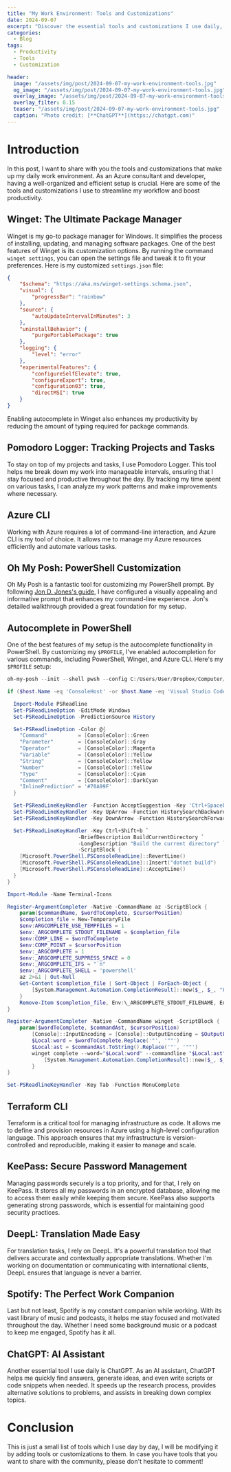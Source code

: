 ```yaml
---
title: "My Work Environment: Tools and Customizations"
date: 2024-09-07
excerpt: "Discover the essential tools and customizations I use daily, from package management with Winget to interactive PowerShell with Oh My Posh and PSReadLine, plus helpful AI support with ChatGPT."
categories:
  - Blog
tags:
  - Productivity
  - Tools
  - Customization

header:
  image: "/assets/img/post/2024-09-07-my-work-environment-tools.jpg"
  og_image: "/assets/img/post/2024-09-07-my-work-environment-tools.jpg"
  overlay_image: "/assets/img/post/2024-09-07-my-work-environment-tools.jpg"
  overlay_filter: 0.15  
  teaser: "/assets/img/post/2024-09-07-my-work-environment-tools.jpg"
  caption: "Photo credit: [**ChatGPT**](https://chatgpt.com)"
---
```


# Introduction

In this post, I want to share with you the tools and customizations that make up my daily work environment. As an Azure consultant and developer, having a well-organized and efficient setup is crucial. Here are some of the tools and customizations I use to streamline my workflow and boost productivity.

## Winget: The Ultimate Package Manager

Winget is my go-to package manager for Windows. It simplifies the process of installing, updating, and managing software packages. One of the best features of Winget is its customization options. By running the command `winget settings`, you can open the settings file and tweak it to fit your preferences. Here is my customized `settings.json` file:

```json
{
    "$schema": "https://aka.ms/winget-settings.schema.json",
    "visual": {
        "progressBar": "rainbow"
    },
    "source": {
        "autoUpdateIntervalInMinutes": 3
    },
    "uninstallBehavior": {
        "purgePortablePackage": true
    },
    "logging": {
        "level": "error"
    },
    "experimentalFeatures": {
        "configureSelfElevate": true,
        "configureExport": true,
        "configuration03": true,
        "directMSI": true
    }
}
```

Enabling autocomplete in Winget also enhances my productivity by reducing the amount of typing required for package commands.

## Pomodoro Logger: Tracking Projects and Tasks

To stay on top of my projects and tasks, I use Pomodoro Logger. This tool helps me break down my work into manageable intervals, ensuring that I stay focused and productive throughout the day. By tracking my time spent on various tasks, I can analyze my work patterns and make improvements where necessary.

## Azure CLI

Working with Azure requires a lot of command-line interaction, and Azure CLI is my tool of choice. It allows me to manage my Azure resources efficiently and automate various tasks.

## Oh My Posh: PowerShell Customization

Oh My Posh is a fantastic tool for customizing my PowerShell prompt. By following [Jon D. Jones's guide](https://www.jondjones.com/tactics/productivity/customise-your-powershell-prompt-like-a-boss/), I have configured a visually appealing and informative prompt that enhances my command-line experience. Jon's detailed walkthrough provided a great foundation for my setup.

## Autocomplete in PowerShell

One of the best features of my setup is the autocomplete functionality in PowerShell. By customizing my `$PROFILE`, I've enabled autocompletion for various commands, including PowerShell, Winget, and Azure CLI. Here's my `$PROFILE` setup:

```powershell
oh-my-posh --init --shell pwsh --config C:/Users/User/Dropbox/Computer/AppData/powershell.json | Invoke-Expression

if ($host.Name -eq 'ConsoleHost' -or $host.Name -eq 'Visual Studio Code Host' ) {

  Import-Module PSReadline
  Set-PSReadLineOption -EditMode Windows
  Set-PSReadLineOption -PredictionSource History

  Set-PSReadlineOption -Color @{
    "Command"          = [ConsoleColor]::Green
    "Parameter"        = [ConsoleColor]::Gray
    "Operator"         = [ConsoleColor]::Magenta
    "Variable"         = [ConsoleColor]::Yellow
    "String"           = [ConsoleColor]::Yellow
    "Number"           = [ConsoleColor]::Yellow
    "Type"             = [ConsoleColor]::Cyan
    "Comment"          = [ConsoleColor]::DarkCyan
    "InlinePrediction" = '#70A99F'
  }

  Set-PSReadLineKeyHandler -Function AcceptSuggestion -Key 'Ctrl+Spacebar'
  Set-PSReadLineKeyHandler -Key UpArrow -Function HistorySearchBackward
  Set-PSReadLineKeyHandler -Key DownArrow -Function HistorySearchForward 

  Set-PSReadLineKeyHandler -Key Ctrl+Shift+b `
                       -BriefDescription BuildCurrentDirectory `
                       -LongDescription "Build the current directory" `
                       -ScriptBlock {
    [Microsoft.PowerShell.PSConsoleReadLine]::RevertLine()
    [Microsoft.PowerShell.PSConsoleReadLine]::Insert("dotnet build")
    [Microsoft.PowerShell.PSConsoleReadLine]::AcceptLine()
  }
}

Import-Module -Name Terminal-Icons

Register-ArgumentCompleter -Native -CommandName az -ScriptBlock {
    param($commandName, $wordToComplete, $cursorPosition)
    $completion_file = New-TemporaryFile
    $env:ARGCOMPLETE_USE_TEMPFILES = 1
    $env:_ARGCOMPLETE_STDOUT_FILENAME = $completion_file
    $env:COMP_LINE = $wordToComplete
    $env:COMP_POINT = $cursorPosition
    $env:_ARGCOMPLETE = 1
    $env:_ARGCOMPLETE_SUPPRESS_SPACE = 0
    $env:_ARGCOMPLETE_IFS = "`n"
    $env:_ARGCOMPLETE_SHELL = 'powershell'
    az 2>&1 | Out-Null
    Get-Content $completion_file | Sort-Object | ForEach-Object {
        [System.Management.Automation.CompletionResult]::new($_, $_, "ParameterValue", $_)
    }
    Remove-Item $completion_file, Env:\_ARGCOMPLETE_STDOUT_FILENAME, Env:\ARGCOMPLETE_USE_TEMPFILES, Env:\COMP_LINE, Env:\COMP_POINT, Env:\_ARGCOMPLETE, Env:\_ARGCOMPLETE_SUPPRESS_SPACE, Env:\_ARGCOMPLETE_IFS, Env:\_ARGCOMPLETE_SHELL
}

Register-ArgumentCompleter -Native -CommandName winget -ScriptBlock {
    param($wordToComplete, $commandAst, $cursorPosition)
        [Console]::InputEncoding = [Console]::OutputEncoding = $OutputEncoding = [System.Text.Utf8Encoding]::new()
        $Local:word = $wordToComplete.Replace('"', '""')
        $Local:ast = $commandAst.ToString().Replace('"', '""')
        winget complete --word="$Local:word" --commandline "$Local:ast" --position $cursorPosition | ForEach-Object {
            [System.Management.Automation.CompletionResult]::new($_, $_, 'ParameterValue', $_)
        }
}

Set-PSReadlineKeyHandler -Key Tab -Function MenuComplete
```

## Terraform CLI

Terraform is a critical tool for managing infrastructure as code. It allows me to define and provision resources in Azure using a high-level configuration language. This approach ensures that my infrastructure is version-controlled and reproducible, making it easier to manage and scale.

## KeePass: Secure Password Management

Managing passwords securely is a top priority, and for that, I rely on KeePass. It stores all my passwords in an encrypted database, allowing me to access them easily while keeping them secure. KeePass also supports generating strong passwords, which is essential for maintaining good security practices.

## DeepL: Translation Made Easy

For translation tasks, I rely on DeepL. It's a powerful translation tool that delivers accurate and contextually appropriate translations. Whether I'm working on documentation or communicating with international clients, DeepL ensures that language is never a barrier.

## Spotify: The Perfect Work Companion

Last but not least, Spotify is my constant companion while working. With its vast library of music and podcasts, it helps me stay focused and motivated throughout the day. Whether I need some background music or a podcast to keep me engaged, Spotify has it all.

## ChatGPT: AI Assistant

Another essential tool I use daily is ChatGPT. As an AI assistant, ChatGPT helps me quickly find answers, generate ideas, and even write scripts or code snippets when needed. It speeds up the research process, provides alternative solutions to problems, and assists in breaking down complex topics.

# Conclusion

This is just a small list of tools which I use day by day, I will be modifying it by adding tools or customizations to them. 
In case you have tools that you want to share with the community, please don't hesitate to comment!